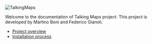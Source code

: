 ![TalkingMaps](./static/tm_logo.png)

Welcome to the documentation of Talking Maps project.
This project is developed by Martino Boni and Federico Gianoli.

- [Project overview](project.md)
- [Installation process](install.md)

